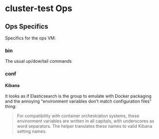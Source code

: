 # cluster-test Ops

##  Ops Specifics

Specifics for the ops VM:

### bin

The usual up/dow/tail commands

### conf

#### Kibana

It looks as if Elasticsearch is the group to emulate with Docker packaging and the annoying "environment variables don't match configuration files" thing:

> For compatibility with container orchestration systems, these environment variables are written in all capitals, with underscores as word separators. The helper translates these names to valid Kibana setting names.



